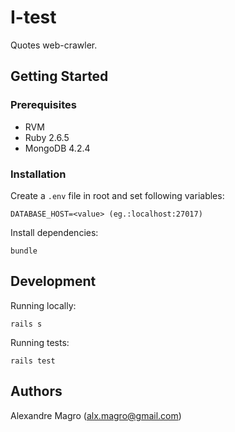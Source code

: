 # I-test

Quotes web-crawler.

## Getting Started

### Prerequisites

- RVM
- Ruby 2.6.5
- MongoDB 4.2.4

### Installation

Create a `.env` file in root and set following variables:

```
DATABASE_HOST=<value> (eg.:localhost:27017)
```

Install dependencies:

```
bundle
```

## Development

Running locally:

```
rails s
```

Running tests:

```
rails test
```

## Authors

Alexandre Magro (alx.magro@gmail.com)
